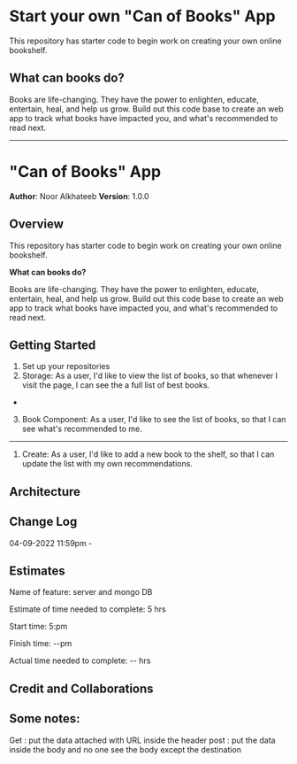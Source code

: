 # Start your own "Can of Books" App

This repository has starter code to begin work on creating your own online bookshelf.

## What can books do?

Books are life-changing. They have the power to enlighten, educate, entertain, heal, and help us grow. Build out this code base to create an web app to track what books have impacted you, and what's recommended to read next.

---------------
# "Can of Books" App


**Author**: Noor Alkhateeb
**Version**: 1.0.0 

## Overview
This repository has starter code to begin work on creating your own online bookshelf.

**What can books do?**

Books are life-changing. They have the power to enlighten, educate, entertain, heal, and help us grow. Build out this code base to create an web app to track what books have impacted you, and what's recommended to read next.

## Getting Started
1. Set up your repositories
2. Storage: As a user, I'd like to view the list of books, so that whenever I visit the page, I can see the a full list of best books.
  - 
3. Book Component: As a user, I'd like to see the list of books, so that I can see what's recommended to me.
-------
1. Create: As a user, I'd like to add a new book to the shelf, so that I can update the list with my own recommendations.


## Architecture


## Change Log

04-09-2022 11:59pm - 

## Estimates

Name of feature: server and mongo DB

Estimate of time needed to complete: 5 hrs

Start time: 5:pm

Finish time: --pm

Actual time needed to complete: -- hrs


## Credit and Collaborations


## Some notes:
Get : put the data attached with URL inside the header
post : put the data inside the body and no one see the body except the destination
